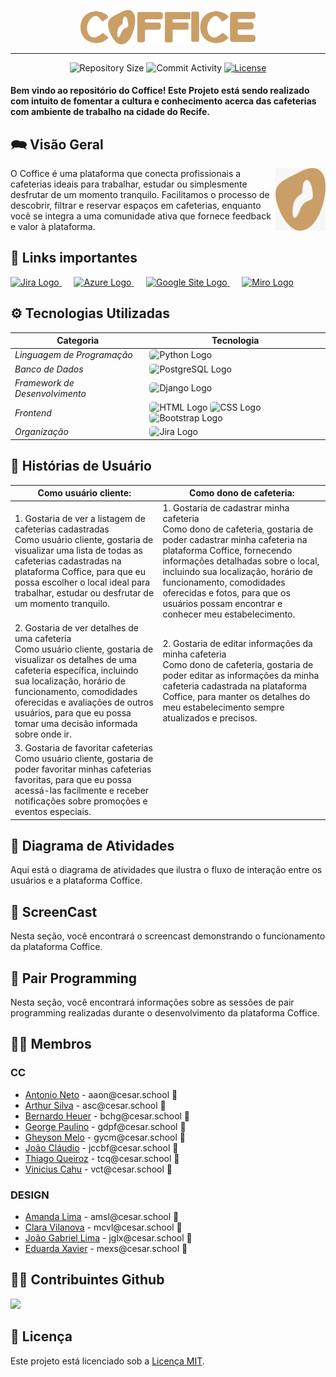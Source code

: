 <p align="center"><img align="center" width="280" src="imagens/COFFICE RETA PNG MARROM.png"/></p>
<hr>

<p align="center">
  <img
    src="https://img.shields.io/github/repo-size/coffice-g7/coffice?style=flat"
    alt="Repository Size"
  />
  <img
    src="https://img.shields.io/github/commit-activity/t/coffice-g7/coffice?style=flat&logo=github"
    alt="Commit Activity"
  />
  <a href="LICENSE.md"
    ><img
      src="https://img.shields.io/github/license/coffice-g7/coffice"
      alt="License"
  /></a>
</p>


<h4>Bem vindo ao repositório do Coffice! Este Projeto está sendo realizado com intuito de fomentar a cultura e conhecimento acerca das cafeterias com ambiente de trabalho na cidade do Recife.<h4>

## 🗪 Visão Geral

<p float="left">

<img align="right" width="80" height="100" src="imagens/WhatsApp Image 2024-04-23 at 11.43.18 (1).jpeg" />

O Coffice é uma plataforma que conecta profissionais a cafeterias ideais para trabalhar, estudar ou simplesmente desfrutar de um momento tranquilo. Facilitamos o processo de descobrir, filtrar e reservar espaços em cafeterias, enquanto você se integra a uma comunidade ativa que fornece feedback e valor à plataforma.

## 🔗 Links importantes 

<p>
  <a href="https://projetofds2p.atlassian.net/jira/software/projects/CP2/boards/8">
    <img src="https://img.shields.io/badge/Jira-0052CC?style=for-the-badge&logo=Jira&logoColor=white" alt="Jira Logo">
  </a>
  &nbsp;&nbsp;&nbsp;&nbsp;
  <a href="https://coffice.azurewebsites.net/">
    <img src="https://img.shields.io/badge/Microsoft_Azure-0089D6?style=for-the-badge&logo=microsoft-azure&logoColor=white" alt="Azure Logo">
  </a>
  &nbsp;&nbsp;&nbsp;&nbsp;
  <a href="https://sites.google.com/cesar.school/site-grupo7/home?authuser=1">
    <img src="https://img.shields.io/badge/Google_chrome-4285F4?style=for-the-badge&logo=Google-chrome&logoColor=white" alt="Google Site Logo">
  </a>
  &nbsp;&nbsp;&nbsp;&nbsp;
  <a href="https://miro.com/app/board/uXjVNjNdv6A=/">
    <img src="https://img.shields.io/badge/Miro-050038?style=for-the-badge&logo=Miro&logoColor=white" alt="Miro Logo">
  </a>
</p>



## ⚙ Tecnologias Utilizadas

| Categoria                   | Tecnologia                                                                           |
|-----------------------------|--------------------------------------------------------------------------------------|
| *Linguagem de Programação*    | <img src="https://img.shields.io/badge/Python-3776AB?style=for-the-badge&logo=python&logoColor=white" alt="Python Logo" style="border-radius: 5px;"> |
| *Banco de Dados*               | <img src="https://img.shields.io/badge/PostgreSQL-316192?style=for-the-badge&logo=postgresql&logoColor=white" alt="PostgreSQL Logo" style="border-radius: 5px;"> |
| *Framework de Desenvolvimento* | <img src="https://img.shields.io/badge/Django-092E20?style=for-the-badge&logo=django&logoColor=white" alt="Django Logo" style="border-radius: 5px;"> |
| *Frontend*                     | <img src="https://img.shields.io/badge/HTML-239120?style=for-the-badge&logo=html5&logoColor=white" alt="HTML Logo" style="border-radius: 5px;"> <img src="https://img.shields.io/badge/CSS-239120?&style=for-the-badge&logo=css3&logoColor=white" alt="CSS Logo" style="border-radius: 5px;"> <img src="https://img.shields.io/badge/Bootstrap-563D7C?style=for-the-badge&logo=bootstrap&logoColor=white" alt="Bootstrap Logo" style="border-radius: 5px;"> |
| *Organização*                  | <img src="https://img.shields.io/badge/Jira-0052CC?style=for-the-badge&logo=Jira&logoColor=white" alt="Jira Logo" style="border-radius: 5px;"> |

## 💼 Histórias de Usuário

| **Como usuário cliente:**   | **Como dono de cafeteria:**  |
|-----------------------------|------------------------------|
| 1. Gostaria de ver a listagem de cafeterias cadastradas <br> Como usuário cliente, gostaria de visualizar uma lista de todas as cafeterias cadastradas na plataforma Coffice, para que eu possa escolher o local ideal para trabalhar, estudar ou desfrutar de um momento tranquilo. | 1. Gostaria de cadastrar minha cafeteria <br> Como dono de cafeteria, gostaria de poder cadastrar minha cafeteria na plataforma Coffice, fornecendo informações detalhadas sobre o local, incluindo sua localização, horário de funcionamento, comodidades oferecidas e fotos, para que os usuários possam encontrar e conhecer meu estabelecimento. |
| 2. Gostaria de ver detalhes de uma cafeteria <br> Como usuário cliente, gostaria de visualizar os detalhes de uma cafeteria específica, incluindo sua localização, horário de funcionamento, comodidades oferecidas e avaliações de outros usuários, para que eu possa tomar uma decisão informada sobre onde ir. | 2. Gostaria de editar informações da minha cafeteria <br> Como dono de cafeteria, gostaria de poder editar as informações da minha cafeteria cadastrada na plataforma Coffice, para manter os detalhes do meu estabelecimento sempre atualizados e precisos. |
| 3. Gostaria de favoritar cafeterias <br> Como usuário cliente, gostaria de poder favoritar minhas cafeterias favoritas, para que eu possa acessá-las facilmente e receber notificações sobre promoções e eventos especiais. | |

## 🔄 Diagrama de Atividades

Aqui está o diagrama de atividades que ilustra o fluxo de interação entre os usuários e a plataforma Coffice.

## 🎥 ScreenCast

Nesta seção, você encontrará o screencast demonstrando o funcionamento da plataforma Coffice.

## 👥 Pair Programming

Nesta seção, você encontrará informações sobre as sessões de pair programming realizadas durante o desenvolvimento da plataforma Coffice.

## 👩‍💻 Membros

### CC 

<ul>
  <li>
    <a href="https://github.com/antnasc">Antonio Neto</a> - aaon@cesar.school 📩
  </li>
  <li>
    <a href="https://github.com/arthursiqueira">Arthur Silva</a> - asc@cesar.school 📩
  </li>
  <li>
    <a href="https://github.com/BernardoCHG">Bernardo Heuer</a> - bchg@cesar.school 📩
  </li>
  <li>
    <a href="https://github.com/georgepaulino">George Paulino</a> - gdpf@cesar.school 📩
  </li>
  <li>
    <a href="https://github.com/gycm">Gheyson Melo</a> - gycm@cesar.school 📩
  </li>
  <li>
    <a href="https://github.com/joaocbf">João Cláudio</a> - jccbf@cesar.school 📩
  </li>
  <li>
    <a href="https://github.com/thiagoqueirozfer">Thiago Queiroz</a> - tcq@cesar.school 📩
  </li>
  <li>
    <a href="https://github.com/viniciuscahu">Vinicius Cahu</a> - vct@cesar.school 📩
  </li>
</ul>

### DESIGN

<ul>
  <li>
    <a href="https://github.com/amandaml">Amanda Lima</a> - amsl@cesar.school 📩
  </li>
  <li>
    <a href="https://github.com/claravilanova">Clara Vilanova</a> - mcvl@cesar.school 📩
  </li>
  <li>
    <a href="https://github.com/joaogabriellx">João Gabriel Lima</a> - jglx@cesar.school 📩
  </li>
  <li>
    <a href="https://github.com/marinaex">Eduarda Xavier</a> - mexs@cesar.school 📩
  </li>
</ul>


## 👩‍💻 Contribuintes Github

<p align="left">
  <a href="https://github.com/coffice-g7/coffice/graphs/contributors">
  <img src="https://contrib.rocks/image?repo=coffice-g7/coffice" />
</a>
</p>

## 📝 Licença

Este projeto está licenciado sob a [Licença MIT](LICENSE).










